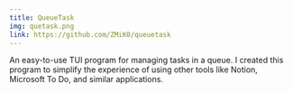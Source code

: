 ```yaml
---
title: QueueTask
img: quetask.png
link: https://github.com/ZMiK0/queuetask
---
```


An easy-to-use TUI program for managing tasks in a queue. I created this program to simplify the experience of using other tools like Notion, Microsoft To Do, and similar applications.